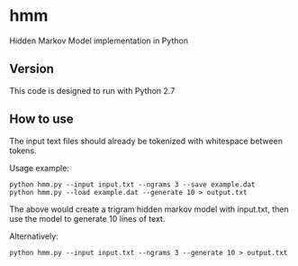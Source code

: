 # hmm
Hidden Markov Model implementation in Python

## Version
This code is designed to run with Python 2.7

## How to use
The input text files should already be tokenized with whitespace between tokens.

Usage example:
```
python hmm.py --input input.txt --ngrams 3 --save example.dat
python hmm.py --load example.dat --generate 10 > output.txt
```
The above would create a trigram hidden markov model with input.txt, then use the model to generate 10 lines of text.

Alternatively:
```
python hmm.py --input input.txt --ngrams 3 --generate 10 > output.txt
```
